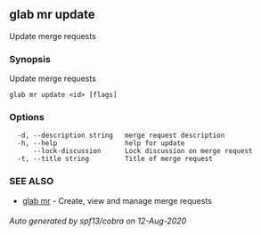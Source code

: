 ## glab mr update

Update merge requests

### Synopsis

Update merge requests

```
glab mr update <id> [flags]
```

### Options

```
  -d, --description string   merge request description
  -h, --help                 help for update
      --lock-discussion      Lock discussion on merge request
  -t, --title string         Title of merge request
```

### SEE ALSO

* [glab mr](glab_mr.md)	 - Create, view and manage merge requests

###### Auto generated by spf13/cobra on 12-Aug-2020
